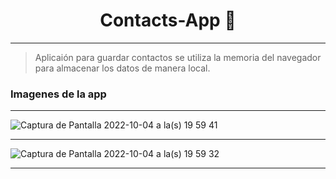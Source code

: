 <h1 align="center">Contacts-App 📝</h1>

----

> Aplicaión para guardar contactos se utiliza la memoria del navegador para almacenar los datos
de manera local.

<h3>Imagenes de la app</h3>

----


![Captura de Pantalla 2022-10-04 a la(s) 19 59 41](https://user-images.githubusercontent.com/108855218/193952746-54dc1c6a-8160-4142-8385-354fc0f142b2.png)

----

![Captura de Pantalla 2022-10-04 a la(s) 19 59 32](https://user-images.githubusercontent.com/108855218/193952777-0543e21e-b7a0-42f8-a07b-f55a228f0923.png)

----
